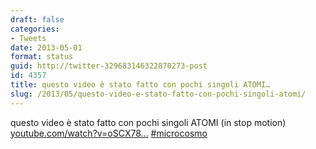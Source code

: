 ```yaml
---
draft: false
categories:
- Tweets
date: 2013-05-01
format: status
guid: http://twitter-329683146322870273-post
id: 4357
title: questo video è stato fatto con pochi singoli ATOMI…
slug: /2013/05/questo-video-e-stato-fatto-con-pochi-singoli-atomi/
---
```


questo video è stato fatto con pochi singoli ATOMI (in stop motion) [youtube.com/watch?v=oSCX78…](http://www.youtube.com/watch?v=oSCX78-8-q0) [#microcosmo](http://twitter.com/search?q=%23microcosmo)